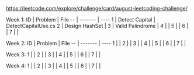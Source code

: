 https://leetcode.com/explore/challenge/card/august-leetcoding-challenge/

Week 1:
ID | Problem | File
-- | ------- | ----
1 | Detect Capital | DetectCapitalUse.cs
2 | Design HashSet |
3 | Valid Palindrome |
4 | |
5 | |
6 | |
7 | |

Week 2:
ID | Problem | File
-- | ------- | ----
1 | |
2 | |
3 | |
4 | |
5 | |
6 | |
7 | |

Week 3:
1 | |
2 | |
3 | |
4 | |
5 | |
6 | |
7 | |

Week 4:
1 | |
2 | |
3 | |
4 | |
5 | |
6 | |
7 | |
